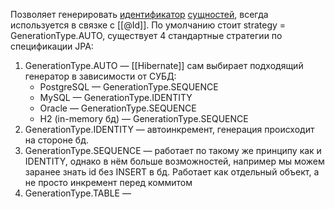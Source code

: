 Позволяет генерировать [идентификатор](@Id) [сущностей](@Entity), всегда используется в связке с [[@Id]]. По умолчанию стоит strategy = GenerationType.AUTO, существует 4 стандартные стратегии по спецификации JPA:

1. GenerationType.AUTO — [[Hibernate]] сам выбирает подходящий генератор в зависимости от СУБД:
    - PostgreSQL — GenerationType.SEQUENCE
    - MySQL — GenerationType.IDENTITY
    - Oracle — GenerationType.SEQUENCE
    - H2 (in-memory бд) — GenerationType.SEQUENCE
2. GenerationType.IDENTITY — автоинкремент, генерация происходит на стороне бд.
3. GenerationType.SEQUENCE — работает по такому же принципу как и IDENTITY, однако в нём больше возможностей, например мы можем заранее знать id без INSERT в бд. Работает как отдельный объект, а не просто инкремент перед коммитом
4. GenerationType.TABLE — 